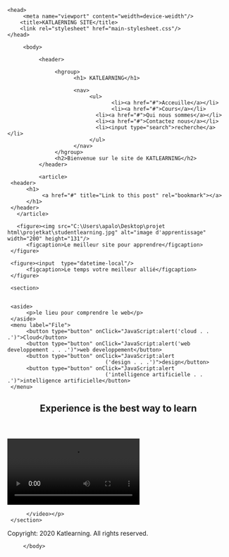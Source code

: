 <!doctype htlm>

<html lang="fr">
    
    <head> 
         <meta name="viewport" content="weidth=device-weidth"/>
        <title>KATLAERNING SITE</title>
        <link rel="stylesheet" href="main-stylesheet.css"/>
    </head>

         <body>

              <header>

                   <hgroup>
                         <h1> KATLEARNING</h1>
                         
                         <nav> 
                         	  <ul> 
                                     <li><a href="#">Acceuille</a></li>
                                     <li><a href="#">Cours</a></li>
                                <li><a href="#">Qui nous sommes</a></li>
                                <li><a href="#">Contactez nous</a></li>
                                <li><input type="search">recherche</a></li>
                         	  </ul>
                         </nav>
                   </hgroup>
                   <h2>Bienvenue sur le site de KATLEARNING</h2>
              </header>

              <article>
     <header>
          <h1>
               <a href="#" title="Link to this post" rel="bookmark"></a>
          </h1>
     </header>
       </article>
     
       <figure><img src="C:\Users\apalo\Desktop\projet html\projetkat\studentlearning.jpg" alt="image d'apprentissage" width="200" height="131"/>
          <figcaption>Le meilleur site pour apprendre</figcaption>
     </figure>

     <figure><input  type="datetime-local"/>
          <figcaption>Le temps votre meilleur allié</figcaption>
     </figure>

     <section>
    
     
     <aside>
          <p>le lieu pour comprendre le web</p>
     </aside>
     <menu label="File">
          <button type="button" onClick="JavaScript:alert('cloud . . .')">Cloud</button>
          <button type="button" onClick="JavaScript:alert('web developpement . . .')">web developpement</button>
          <button type="button" onClick="JavaScript:alert
                                   ('design . . .')">design</button>
          <button type="button" onClick="JavaScript:alert
                                   ('intelligence artificielle . . .')">intelligence artificielle</button>
     </menu>
    
</section>

 <section>
          <header>
               <h2>Experience is the best way to learn</h1>
          </header>
          <p><video controls="controls">
               <source src="C:\Users\apalo\Desktop\projet html\projetkat\exlearn.mp4">
               <source src="C:\Users\apalo\Desktop\projet html\projetkat\exlearn.webm">
               <source src="C:\Users\apalo\Desktop\projet html\projetkat\exlearn.ogv">
      
          </video></p>
     </section>
</article>

<footer>
          <p>Copyright: 2020 Katlearning. All rights reserved.</p>
         
 </footer>


         </body>


</html>
